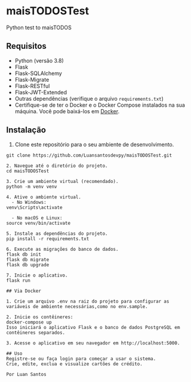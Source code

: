 # maisTODOSTest
Python test to maisTODOS

## Requisitos

- Python (versão 3.8)
- Flask
- Flask-SQLAlchemy
- Flask-Migrate
- Flask-RESTful
- Flask-JWT-Extended
- Outras dependências (verifique o arquivo `requirements.txt`)
- Certifique-se de ter o Docker e o Docker Compose instalados na sua máquina. Você pode baixá-los em [Docker](https://www.docker.com/get-started).

## Instalação

1. Clone este repositório para o seu ambiente de desenvolvimento.

```shell
git clone https://github.com/Luansantosdevpy/maisTODOSTest.git

2. Navegue até o diretório do projeto.
cd maisTODOSTest

3. Crie um ambiente virtual (recomendado).
python -m venv venv

4. Ative o ambiente virtual.
  - No Windows:
venv\Scripts\activate

  - No macOS e Linux:
source venv/bin/activate

5. Instale as dependências do projeto.
pip install -r requirements.txt

6. Execute as migrações do banco de dados.
flask db init
flask db migrate
flask db upgrade

7. Inicie o aplicativo.
flask run

## Via Docker

1. Crie um arquivo .env na raiz do projeto para configurar as variáveis de ambiente necessárias,como no env.sample.

2. Inicie os contêineres:
docker-compose up
Isso iniciará o aplicativo Flask e o banco de dados PostgreSQL em contêineres separados.

3. Acesse o aplicativo em seu navegador em http://localhost:5000.

## Uso
Registre-se ou faça login para começar a usar o sistema.
Crie, edite, exclua e visualize cartões de crédito.

Por Luan Santos


